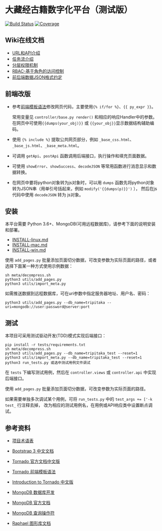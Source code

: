 # 大藏经古籍数字化平台（测试版）

[![Build Status](https://travis-ci.org/tripitakas/tripitaka-web.svg?branch=alpha)](https://travis-ci.org/tripitakas/tripitaka-web)
[![Coverage](https://codecov.io/gh/tripitakas/tripitaka-web/branch/alpha/graph/badge.svg)](https://codecov.io/gh/tripitakas/tripitaka-web)


## Wiki在线文档

- [URL和API介绍](https://github.com/tripitakas/tripitaka-web/wiki/URL-and-API-Introduction)
- [任务流介绍](https://github.com/tripitakas/tripitaka-web/wiki/Task-Flow-Introduction)
- [分层权限机制](https://github.com/tripitakas/tripitaka-web/wiki/auth)
- [RBAC-基于角色的访问控制](https://github.com/tripitakas/tripitaka-web/wiki/RBAC)
- [前后端数据JSON格式约定](https://github.com/tripitakas/tripitaka-web/wiki/JSON-communication-format)

## 前端改版

- 参考[前端模板语法][templates]修改网页代码，主要使用`{% if/for %}`、`{{ py_expr }}`。
  
  常用变量见 `controller/base.py render()` 和相应的响应Handler中的参数。
  在网页中可使用`{{dumps(your_obj)}}` 或 `{{your_obj}}`显示数据结构辅助编码。

- 使用 `{% include %}` 提取公共网页部分，例如 `_base_css.html`、`_base_js.html`、`_base_meta.html`。

- 可调用 `getApi`、`postApi` 函数调用后端接口，执行操作和填充页面数据。

- 可使用 `showError`、`showSuccess`、`decodeJSON` 等常用函数进行消息显示和数据转换。

- 在网页中要将python对象转为js对象时，可以用 `dumps` 函数先将python对象转为JSON串（用单引号括起来，例如 `modify('{{dumps(p)}}')` ），
  然后在js代码中使用 `decodeJSON` 转为 js对象。

## 安装

本平台需要 Python 3.6+、MongoDB(可用远程数据库)，请参考下面的说明安装和部署。

- [INSTALL-linux.md](doc/INSTALL-linux.md)
- [INSTALL-mac.md](doc/INSTALL-mac.md)
- [INSTALL-win.md](doc/INSTALL-win.md)

使用 `add_pages.py` 批量添加页面切分数据，可改变参数为实际页面的路径，或者选择下面某一种方式使用示例数据：

```
sh meta/decompress.sh
python3 utils/add_pages.py
python3 utils/import_meta.py
```

如需推送数据到远程数据库，可在uri参数中指定服务器地址、用户名、密码：
```
python3 utils/add_pages.py --db_name=tripitaka --uri=mongodb://user:password@server:port
```

## 测试

本项目可采用测试驱动开发(TDD)模式实现后端接口：

```
pip install -r tests/requirements.txt
sh meta/decompress.sh
python3 utils/add_pages.py --db_name=tripitaka_test --reset=1
python3 utils/import_meta.py --db_name=tripitaka_test --reset=1
python3 run_tests.py 或选中测试用例文件调试
```

在 `tests` 下编写测试用例，然后在 `controller.views` 或 `controller.api` 中实现后端接口。

使用 `add_pages.py` 批量添加页面切分数据，可改变参数为实际页面的路径。

如果需要单独多次调试某个用例，可将 `run_tests.py` 中的 `test_args += ['-k test_` 行注释去掉，
改为相应的测试用例名，在用例或API响应类中设置断点调试。

## 参考资料

- [项目术语表](doc/glossary.md)

- [Bootstrap 3 中文文档](https://v3.bootcss.com)
- [Tornado 官方文档中文版](https://tornado-zh.readthedocs.io/zh/latest/)
- [Tornado 前端模板语法][templates]
- [Introduction to Tornado 中文版](http://demo.pythoner.com/itt2zh/)
- [MongoDB 数据库开发](http://demo.pythoner.com/itt2zh/ch4.html)
- [MongoDB 官方文档](http://api.mongodb.com/python/current/index.html)
- [MongoDB 查询操作符](https://docs.mongodb.com/manual/reference/operator/query/)
- [Raphael 图形库文档](http://dmitrybaranovskiy.github.io/raphael/reference.html)

[templates]: https://tornado-zh.readthedocs.io/zh/latest/guide/templates.html
